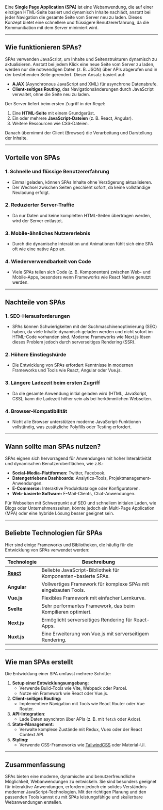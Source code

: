 
Eine **Single Page Application (SPA)** ist eine Webanwendung, die auf einer einzigen HTML-Seite basiert und dynamisch Inhalte nachlädt, anstatt bei jeder Navigation die gesamte Seite vom Server neu zu laden. Dieses Konzept bietet eine schnellere und flüssigere Benutzererfahrung, da die Kommunikation mit dem Server minimiert wird.

---

## **Wie funktionieren SPAs?**

SPAs verwenden JavaScript, um Inhalte und Seitenstrukturen dynamisch zu aktualisieren. Anstatt bei jedem Klick eine neue Seite vom Server zu laden, werden nur die notwendigen Daten (z. B. JSON) über APIs abgerufen und in der bestehenden Seite gerendert. Dieser Ansatz basiert auf:

- **AJAX** (Asynchronous JavaScript and XML) für asynchrone Datenabrufe.
- **Client-seitiges Routing**, das Navigationsänderungen durch JavaScript verwaltet, ohne die Seite neu zu laden.

Der Server liefert beim ersten Zugriff in der Regel:

1. Eine **HTML-Seite** mit einem Grundgerüst.
2. Ein oder mehrere **JavaScript-Dateien** (z. B. React, Angular).
3. Weitere Ressourcen wie CSS-Dateien.

Danach übernimmt der Client (Browser) die Verarbeitung und Darstellung der Inhalte.

---

## **Vorteile von SPAs**

### **1. Schnelle und flüssige Benutzererfahrung**

- Einmal geladen, können SPAs Inhalte ohne Verzögerung aktualisieren.
- Der Wechsel zwischen Seiten geschieht sofort, da keine vollständige Neuladung erfolgt.

### **2. Reduzierter Server-Traffic**

- Da nur Daten und keine kompletten HTML-Seiten übertragen werden, wird der Server entlastet.

### **3. Mobile-ähnliches Nutzererlebnis**

- Durch die dynamische Interaktion und Animationen fühlt sich eine SPA oft wie eine native App an.

### **4. Wiederverwendbarkeit von Code**

- Viele SPAs teilen sich Code (z. B. Komponenten) zwischen Web- und Mobile-Apps, besonders wenn Frameworks wie React Native genutzt werden.

---

## **Nachteile von SPAs**

### **1. SEO-Herausforderungen**

- SPAs können Schwierigkeiten mit der Suchmaschinenoptimierung (SEO) haben, da viele Inhalte dynamisch geladen werden und nicht sofort im HTML-Code vorhanden sind. Moderne Frameworks wie Next.js lösen dieses Problem jedoch durch serverseitiges Rendering (SSR).

### **2. Höhere Einstiegshürde**

- Die Entwicklung von SPAs erfordert Kenntnisse in modernen Frameworks und Tools wie React, Angular oder Vue.js.

### **3. Längere Ladezeit beim ersten Zugriff**

- Da die gesamte Anwendung initial geladen wird (HTML, JavaScript, CSS), kann die Ladezeit höher sein als bei herkömmlichen Webseiten.

### **4. Browser-Kompatibilität**

- Nicht alle Browser unterstützen moderne JavaScript-Funktionen vollständig, was zusätzliche Polyfills oder Testing erfordert.

---

## **Wann sollte man SPAs nutzen?**

SPAs eignen sich hervorragend für Anwendungen mit hoher Interaktivität und dynamischen Benutzeroberflächen, wie z.B.:

- **Social-Media-Plattformen:** Twitter, Facebook.
- **Datengetriebene Dashboards:** Analytics-Tools, Projektmanagement-Anwendungen.
- **E-Commerce:** Interaktive Produktkataloge oder Konfiguratoren.
- **Web-basierte Software:** E-Mail-Clients, Chat-Anwendungen.

Für Webseiten mit Schwerpunkt auf SEO und schnellem initialen Laden, wie Blogs oder Unternehmensseiten, könnte jedoch ein Multi-Page Application (MPA) oder eine hybride Lösung besser geeignet sein.

---

## **Beliebte Technologien für SPAs**

Hier sind einige Frameworks und Bibliotheken, die häufig für die Entwicklung von SPAs verwendet werden:

| **Technologie**                               | **Beschreibung**                                                |
| --------------------------------------------- | --------------------------------------------------------------- |
| **[React](Frameworks%20&%20Libraries/Frontend-Frameworks/JavaScript-Biblibiotheken/React/Einführung%20in%20React.md)** | Beliebte JavaScript-Bibliothek für Komponenten-basierte SPAs.   |
| **Angular**                                   | Vollwertiges Framework für komplexe SPAs mit eingebauten Tools. |
| **Vue.js**                                    | Flexibles Framework mit einfacher Lernkurve.                    |
| **Svelte**                                    | Sehr performantes Framework, das beim Kompilieren optimiert.    |
| **Next.js**                                   | Ermöglicht serverseitiges Rendering für React-Apps.             |
| **Nuxt.js**                                   | Eine Erweiterung von Vue.js mit serverseitigem Rendering.       |

---

## **Wie man SPAs erstellt**

Die Entwicklung einer SPA umfasst mehrere Schritte:

1. **Setup einer Entwicklungsumgebung:**
    - Verwende Build-Tools wie Vite, Webpack oder Parcel.
    - Nutze ein Framework wie React oder Vue.js.
2. **Client-seitiges Routing:**
    - Implementiere Navigation mit Tools wie React Router oder Vue Router.
3. **API-Integration:**
    - Lade Daten asynchron über APIs (z. B. mit `fetch` oder Axios).
4. **State-Management:**
    - Verwalte komplexe Zustände mit Redux, Vuex oder der React Context API.
5. **Styling:**
    - Verwende CSS-Frameworks wie [TailwindCSS](CSS-Frameworks/Tailwind/Einführung%20in%20in%20Taiilwind%20CSS.md) oder Material-UI.

---

## **Zusammenfassung**

SPAs bieten eine moderne, dynamische und benutzerfreundliche Möglichkeit, Webanwendungen zu entwickeln. Sie sind besonders geeignet für interaktive Anwendungen, erfordern jedoch ein solides Verständnis moderner JavaScript-Technologien. Mit der richtigen Planung und den passenden Tools kannst du mit SPAs leistungsfähige und skalierbare Webanwendungen erstellen.